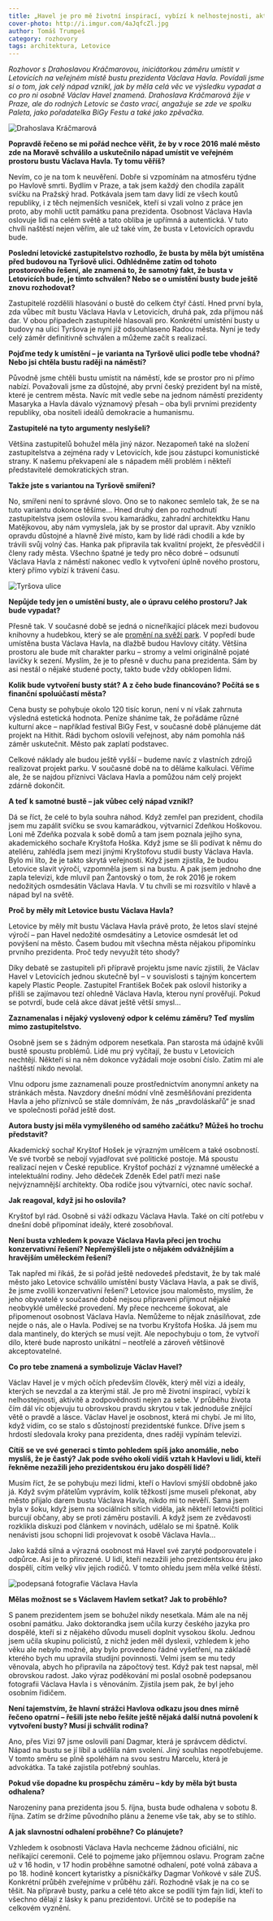 ```yaml
---
title: „Havel je pro mě životní inspirací, vybízí k nelhostejnosti, aktivitě a zodpovědnosti nejen za sebe.“
cover-photo: http://i.imgur.com/4aJqfcZl.jpg
author: Tomáš Trumpeš
category: rozhovory
tags: architektura, Letovice
---
```


*Rozhovor s Drahoslavou Kráčmarovou, iniciátorkou záměru umístit v Letovicích na veřejném místě bustu prezidenta Václava Havla. Povídali jsme si o tom, jak celý nápad vznikl, jak by měla celá věc ve výsledku vypadat a co pro ni osobně Václav Havel znamená. Drahoslava Kráčmarová žije v Praze, ale do rodných Letovic se často vrací, angažuje se zde ve spolku Paleta, jako pořadatelka BiGy Festu a také jako zpěvačka.*

<img src="http://i.imgur.com/4aJqfcZ.jpg" alt="Drahoslava Kráčmarová" class="img-responsive img-popup" data-author="Ivo Bařinka">

**Popravdě řečeno se mi pořád nechce věřit, že by v roce 2016 malé město zde na Moravě schválilo a uskutečnilo nápad umístit ve veřejném prostoru bustu Václava Havla. Ty tomu věříš?**

Nevím, co je na tom k neuvěření. Dobře si vzpomínám na atmosféru týdne po Havlově smrti. Bydlím v Praze, a tak jsem každý den chodila zapálit svíčku na Pražský hrad. Potkávala jsem tam davy lidí ze všech koutů republiky, i z těch nejmenších vesniček, kteří si vzali volno z práce jen proto, aby mohli uctít památku pana prezidenta. Osobnost Václava Havla oslovuje lidi na celém světě a tato obliba je upřímná a autentická. V tuto chvíli naštěstí nejen věřím, ale už také vím, že busta v Letovicích opravdu bude.

**Poslední letovické zastupitelstvo rozhodlo, že busta by měla být umístěna před budovou na Tyršově ulici. Odhlédněme zatím od tohoto prostorového řešení, ale znamená to, že samotný fakt, že busta v Letovicích bude, je tímto schválen? Nebo se o umístění busty bude ještě znovu rozhodovat?**

Zastupitelé rozdělili hlasování o bustě do celkem čtyř částí. Hned první byla, zda vůbec mít bustu Václava Havla v Letovicích, druhá pak, zda přijmou náš dar. V obou případech zastupitelé hlasovali pro. Konkrétní umístění busty u budovy na ulici Tyršova je nyní již odsouhlaseno Radou města. Nyní je tedy celý záměr definitivně schválen a můžeme začít s realizací.

**Pojďme tedy k umístění – je varianta na Tyršově ulici podle tebe vhodná? Nebo jsi chtěla bustu raději na náměstí?**

Původně jsme chtěli bustu umístit na náměstí, kde se prostor pro ni přímo nabízí. Považovali jsme za důstojné, aby první český prezident byl na místě, které je centrem města. Navíc mít vedle sebe na jednom náměstí prezidenty Masaryka a Havla dávalo významový přesah – oba byli prvními prezidenty republiky, oba nositeli ideálů demokracie a humanismu. 

**Zastupitelé na tyto argumenty neslyšeli?**

Většina zastupitelů bohužel měla jiný názor. Nezapomeň také na složení zastupitelstva a zejména rady v Letovicích, kde jsou zástupci komunistické strany. K našemu překvapení ale s nápadem měli problém i někteří představitelé demokratických stran.

**Takže jste s variantou na Tyršově smířeni?**

No, smířeni není to správné slovo. Ono se to nakonec semlelo tak, že se na tuto variantu dokonce těšíme… Hned druhý den po rozhodnutí zastupitelstva jsem oslovila svou kamarádku, zahradní architektku Hanu Matějkovou, aby nám vymyslela, jak by se prostor dal upravit. Aby vzniklo opravdu důstojné a hlavně živé místo, kam by lidé rádi chodili a kde by trávili svůj volný čas. Hanka pak připravila tak kvalitní projekt, že přesvědčil i členy rady města. Všechno špatné je tedy pro něco dobré – odsunutí Václava Havla z náměstí nakonec vedlo k vytvoření úplně nového prostoru, který přímo vybízí k trávení času.

<img src="http://i.imgur.com/SEjoqOI.jpg" alt="Tyršova ulice" class="img-responsive img-popup" data-author="Jaroslav Chloupek">

**Nepůjde tedy jen o umístění busty, ale o úpravu celého prostoru? Jak bude vypadat?**

Přesně tak. V současné době se jedná o nicneříkající plácek mezi budovou knihovny a hudebkou, který se ale [promění na svěží park](http://data.ohlasy.info/2016/havel-busta.pdf). V popředí bude umístěna busta Václava Havla, na dlažbě budou Havlovy citáty. Většina prostoru ale bude mít charakter parku – stromy a velmi originálně pojaté lavičky k sezení. Myslím, že je to přesně v duchu pana prezidenta. Sám by asi nestál o nějaké studené pocty, takto bude vždy obklopen lidmi.

**Kolik bude vytvoření busty stát? A z čeho bude financováno? Počítá se s finanční spoluúčastí města?**

Cena busty se pohybuje okolo 120 tisíc korun, není v ní však zahrnuta výsledná estetická hodnota. Peníze sháníme tak, že pořádáme různé kulturní akce – například festival BiGy Fest, v současné době plánujeme dát projekt na Hithit. Rádi bychom oslovili veřejnost, aby nám pomohla náš záměr uskutečnit. Město pak zaplatí podstavec. 

Celkové náklady ale budou ještě vyšší – budeme navíc z vlastních zdrojů realizovat projekt parku. V současné době na to děláme kalkulaci. Věříme ale, že se najdou příznivci Václava Havla a pomůžou nám celý projekt zdárně dokončit. 

**A teď k samotné bustě – jak vůbec celý nápad vznikl?**

Dá se říct, že celé to byla souhra náhod. Když zemřel pan prezident, chodila jsem mu zapálit svíčku se svou kamarádkou, výtvarnicí Zdeňkou Hoškovou. Loni mě Zdeňka pozvala k sobě domů a tam jsem poznala jejího syna, akademického sochaře Kryštofa Hoška. Když jsme se šli podívat k němu do ateliéru, zahlédla jsem mezi jinými Kryštofovu studii busty Václava Havla. Bylo mi líto, že je takto skrytá veřejnosti. Když jsem zjistila, že budou Letovice slavit výročí, vzpomněla jsem si na bustu. A pak jsem jednoho dne zapla televizi, kde mluvil pan Žantovský o tom, že rok 2016 je rokem nedožitých osmdesátin Václava Havla. V tu chvíli se mi rozsvítilo v hlavě a nápad byl na světě.

**Proč by měly mít Letovice bustu Václava Havla?**

Letovice by měly mít bustu Václava Havla právě proto, že letos slaví stejné výročí – pan Havel nedožité osmdesátiny a Letovice osmdesát let od povýšení na město. Časem budou mít všechna města nějakou připomínku prvního prezidenta. Proč tedy nevyužít této shody?

Díky debatě se zastupiteli při přípravě projektu jsme navíc zjistili, že Václav Havel v Letovicích jednou skutečně byl – v souvislosti s tajným koncertem kapely Plastic People. Zastupitel František Boček pak oslovil historiky a přišli se zajímavou tezí ohledně Václava Havla, kterou nyní prověřují. Pokud se potvrdí, bude celá akce dávat ještě větší smysl…

**Zaznamenalas i nějaký vyslovený odpor k celému záměru? Teď myslím mimo zastupitelstvo.**

Osobně jsem se s žádným odporem nesetkala. Pan starosta má údajně kvůli bustě spoustu problémů. Lidé mu prý vyčítají, že bustu v Letovicích nechtějí. Někteří si na něm dokonce vyžádali moje osobní číslo. Zatím mi ale naštěstí nikdo nevolal.

Vlnu odporu jsme zaznamenali pouze prostřednictvím anonymní ankety na stránkách města. Navzdory dnešní módní vlně zesměšňování prezidenta Havla a jeho příznivců se stále domnívám, že nás „pravdoláskařů“ je snad ve společnosti pořád ještě dost. 

**Autora busty jsi měla vymyšleného od samého začátku? Můžeš ho trochu představit?**

Akademický sochař Kryštof Hošek je výrazným umělcem a také osobností. Ve své tvorbě se nebojí vyjadřovat své politické postoje. Má spoustu realizací nejen v České republice. Kryštof pochází z významné umělecké a intelektuální rodiny. Jeho dědeček Zdeněk Edel patří mezi naše nejvýznamnější architekty. Oba rodiče jsou výtvarníci, otec navíc sochař.

**Jak reagoval, když jsi ho oslovila?**

Kryštof byl rád. Osobně si váží odkazu Václava Havla. Také on cítí potřebu v dnešní době připomínat ideály, které zosobňoval.

**Není busta vzhledem k povaze Václava Havla přeci jen trochu konzervativní řešení? Nepřemýšleli jste o nějakém odvážnějším a hravějším uměleckém řešení?**

Tak napřed mi říkáš, že si pořád ještě nedovedeš představit, že by tak malé město jako Letovice schválilo umístění busty Václava Havla, a pak se divíš, že jsme zvolili konzervativní řešení? Letovice jsou maloměsto, myslím, že jeho obyvatelé v současné době nejsou připraveni přijmout nějaké neobvyklé umělecké provedení. My přece nechceme šokovat, ale připomenout osobnost Václava Havla. Nemůžeme to nějak znásilňovat, zde nejde o nás, ale o Havla. Podívej se na tvorbu Kryštofa Hoška. Já jsem mu dala mantinely, do kterých se musí vejít. Ale nepochybuju o tom, že vytvoří dílo, které bude naprosto unikátní – neotřelé a zároveň většinově akceptovatelné.

**Co pro tebe znamená a symbolizuje Václav Havel?**

Václav Havel je v mých očích především člověk, který měl vizi a ideály, kterých se nevzdal a za kterými stál. Je pro mě životní inspirací, vybízí k nelhostejnosti, aktivitě a zodpovědnosti nejen za sebe. V průběhu života čím dál víc objevuju tu obrovskou pravdu skrytou v tak jednoduše znějící větě o pravdě a lásce. Václav Havel je osobnost, která mi chybí. Je mi líto, když vidím, co se stalo s důstojností prezidentské funkce. Dříve jsem s hrdostí sledovala kroky pana prezidenta, dnes raději vypínám televizi.

**Cítíš se ve své generaci s tímto pohledem spíš jako anomálie, nebo myslíš, že je častý? Jak pode svého okolí vidíš vztah k Havlovi u lidí, kteří řekněme nezažili jeho prezidentskou éru jako dospělí lidé?**

Musím říct, že se pohybuju mezi lidmi, kteří o Havlovi smýšlí obdobně jako já. Když svým přátelům vyprávím, kolik těžkostí jsme museli překonat, aby město přijalo darem bustu Václava Havla, nikdo mi to nevěří. Sama jsem byla v šoku, když jsem na sociálních sítích viděla, jak někteří letovičtí politici burcují občany, aby se proti záměru postavili. A když jsem ze zvědavosti rozklikla diskuzi pod článkem v novinách, udělalo se mi špatně. Kolik nenávisti jsou schopni lidi projevovat k osobě Václava Havla…

Jako každá silná a výrazná osobnost má Havel své zaryté podporovatele i odpůrce. Asi je to přirozené. U lidí, kteří nezažili jeho prezidentskou éru jako dospělí, cítím velký vliv jejich rodičů. V tomto ohledu jsem měla velké štěstí.

<img src="http://i.imgur.com/QeWjOk5.jpg" alt="podepsaná fotografie Václava Havla" class="img-responsive img-popup">

**Mělas možnost se s Václavem Havlem setkat? Jak to proběhlo?**

S panem prezidentem jsem se bohužel nikdy nesetkala. Mám ale na něj osobní památku. Jako doktorandka jsem učila kurzy českého jazyka pro dospělé, kteří si z nějakého důvodu museli doplnit vysokou školu. Jednou jsem učila skupinu policistů, z nichž jeden měl dyslexii, vzhledem k jeho věku ale nebylo možné, aby bylo provedeno řádné vyšetření, na základě kterého bych mu upravila studijní povinnosti. Velmi jsem se mu tedy věnovala, abych ho připravila na zápočtový test. Když pak test napsal, měl obrovskou radost. Jako výraz poděkování mi poslal osobně podepsanou fotografii Václava Havla i s věnováním. Zjistila jsem pak, že byl jeho osobním řidičem.

**Není tajemstvím, že hlavní strážci Havlova odkazu jsou dnes mírně řečeno opatrní – řešili jste nebo řešíte ještě nějaká další nutná povolení k vytvoření busty? Musí ji schválit rodina?**

Ano, přes Vizi 97 jsme oslovili paní Dagmar, která je správcem dědictví. Nápad na bustu se jí líbil a udělila nám svolení. Jiný souhlas nepotřebujeme. V tomto směru se plně spoléhám na svou sestru Marcelu, která je advokátka. Ta také zajistila potřebný souhlas.

**Pokud vše dopadne ku prospěchu záměru – kdy by měla být busta odhalena?**

Narozeniny pana prezidenta jsou 5. října, busta bude odhalena v sobotu 8. října. Zatím se držíme původního plánu a ženeme vše tak, aby se to stihlo.

**A jak slavnostní odhalení proběhne? Co plánujete?**

Vzhledem k osobnosti Václava Havla nechceme žádnou oficiální, nic neříkající ceremonii. Celé to pojmeme jako příjemnou oslavu. Program začne už v 16 hodin, v 17 hodin proběhne samotné odhalení, poté volná zábava a po 18. hodině koncert kytaristky a písničkářky Dagmar Voňkové v sále ZUŠ. Konkrétní průběh zveřejníme v průběhu září. Rozhodně však je na co se těšit. Na přípravě busty, parku a celé této akce se podílí tým fajn lidí, kteří to všechno dělají z lásky k panu prezidentovi. Určitě se to podepíše na celkovém vyznění.
